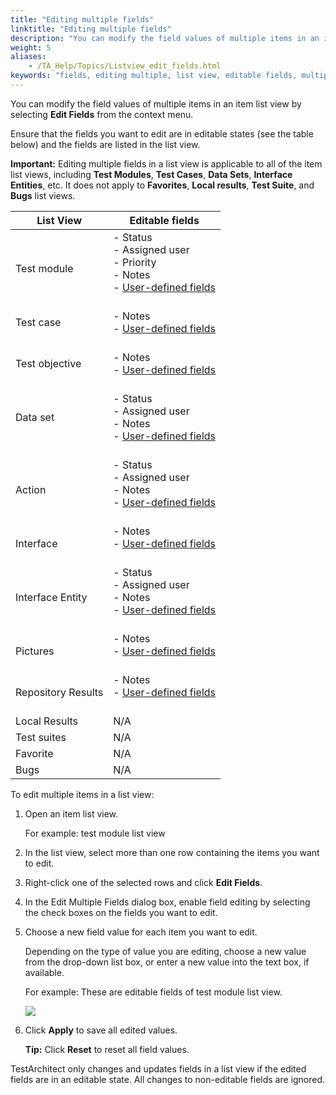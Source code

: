 ```yaml
--- 
title: "Editing multiple fields"
linktitle: "Editing multiple fields"
description: "You can modify the field values of multiple items in an item list view by selecting Edit Fields from the context menu."
weight: 5
aliases: 
    - /TA_Help/Topics/Listview_edit_fields.html
keywords: "fields, editing multiple, list view, editable fields, multiple"
---
```


You can modify the field values of multiple items in an item list view by selecting **Edit Fields** from the context menu.

Ensure that the fields you want to edit are in editable states \(see the table below\) and the fields are listed in the list view.

**Important:** Editing multiple fields in a list view is applicable to all of the item list views, including **Test Modules**, **Test Cases**, **Data Sets**, **Interface Entities**, etc. It does not apply to **Favorites**, **Local results**, **Test Suite**, and **Bugs** list views.

|List View|Editable fields|
|---------|---------------|
|Test module|-   Status<br>-   Assigned user<br>-   Priority<br>-   Notes<br>-   [User-defined fields](/TA_Administration/Topics/User_defined_fields.html)<br><br>|<br>
|Test case<br><br>|-   Notes<br>-   [User-defined fields](/TA_Administration/Topics/User_defined_fields.html)<br><br>|<br>
|Test objective<br><br>|-   Notes<br>-   [User-defined fields](/TA_Administration/Topics/User_defined_fields.html)<br><br>|<br>
|Data set<br><br>|-   Status<br>-   Assigned user<br>-   Notes<br>-   [User-defined fields](/TA_Administration/Topics/User_defined_fields.html)<br><br>|<br>
|Action|-   Status<br>-   Assigned user<br>-   Notes<br>-   [User-defined fields](/TA_Administration/Topics/User_defined_fields.html)<br><br>|<br>
|Interface|-   Notes<br>-   [User-defined fields](/TA_Administration/Topics/User_defined_fields.html)<br><br>|<br>
|Interface Entity|-   Status<br>-   Assigned user<br>-   Notes<br>-   [User-defined fields](/TA_Administration/Topics/User_defined_fields.html)<br><br>|<br>
|Pictures|-   Notes<br>-   [User-defined fields](/TA_Administration/Topics/User_defined_fields.html)<br><br>|<br>
|Repository Results|-   Notes<br>-   [User-defined fields](/TA_Administration/Topics/User_defined_fields.html)<br><br>|<br>
|Local Results|N/A|
|Test suites|N/A|
|Favorite|N/A|
|Bugs|N/A|

To edit multiple items in a list view:

1.  Open an item list view.

    For example: test module list view

2.  In the list view, select more than one row containing the items you want to edit.

3.  Right-click one of the selected rows and click **Edit Fields**.

4.  In the Edit Multiple Fields dialog box, enable field editing by selecting the check boxes on the fields you want to edit.

5.  Choose a new field value for each item you want to edit.

    Depending on the type of value you are editing, choose a new value from the drop-down list box, or enter a new value into the text box, if available.

    For example: These are editable fields of test module list view.

    ![](/images/TA_Help/Images/edit_multiple_fields_dlg.png)

6.  Click **Apply** to save all edited values.

    **Tip:** Click **Reset** to reset all field values.


TestArchitect only changes and updates fields in a list view if the edited fields are in an editable state. All changes to non-editable fields are ignored.



